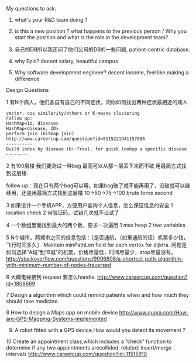 My questions to ask:
1. what's your R&D team doing ?
2. is this a new position ? what happens to the previous person /  Why you start the position and what is the role in the development team?
3. 自己的DB所以我还问了他们公司的DB的一些问题, patient-centric database.

1. why Epic?
decent salary, beautiful campus

2. Why software development engineer?
decent income, feel like making a difference

Design Questions

1 有N个病人，他们各自有自己的不同症状，问你如何找出两种症状最相近的病人
```
vector, cos similarity/others or K-means clustering
Follow up:
HashMap<ID, disease>
HashMap<disease, ID>
perform join (bitmap join)
http://www.careercup.com/question?id=5115221941157888
----------
Build index by disease (b+-Tree), for quick lookup a specific disease
--------
```
2 有100层楼  我们要测试一种bag 最高可以从那一层丢下来而不破 用最简方式找到这层楼. 

follow up：现在只有两个bag可以用，如果bag破了就不能再用了，没破就可以继续用，还是用最简方式找到这层楼
10->50->75->100 
brute force second 

3 如果设计一个手机APP，方便用户查询个人信息，怎么保证信息的安全
1 location check
2 带验证码，试错几次就不让试了

4 一个数组里面找到最大的两个数，要求一次遍历
1 max heap
2 two variables

5 N个城市，两城市之间的信息包括：［是否通航，（如果通航的话）机票多少钱，飞行时间多久］
Maintain minPathLen field for each vertex for dijktra.
问题是如何选择“A城”到“B城”的机票，价格尽量低，时间尽量少，stop尽量没有。
http://stackoverflow.com/questions/9996808/a-shortest-path-algorithm-with-minimum-number-of-nodes-traversed


6 大概电梯接到 request 要怎么handle.
http://www.careercup.com/question?id=1808669

7 Design a algorithm which could remind patients when and how much they should take medicine. 


8 How to design a Maps app on mobile device
http://www.quora.com/How-are-GPS-Mapping-Systems-implemented

9. A robot fitted with a GPS device.How would you detect its movement ?


10 Create an appointment class,which includes a “check” function to determine if any two appointments arecollided.
related: insert/merge intervals
http://www.careercup.com/question?id=11515910













